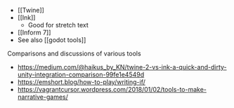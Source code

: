  - [[Twine]]
 - [[Ink]]
	 - Good for stretch text
 - [[Inform 7]]
 - See also [[godot tools]]

Comparisons and discussions of various tools

 - https://medium.com/@haikus_by_KN/twine-2-vs-ink-a-quick-and-dirty-unity-integration-comparison-99fe1e4549d
 - https://emshort.blog/how-to-play/writing-if/
 - https://vagrantcursor.wordpress.com/2018/01/02/tools-to-make-narrative-games/
